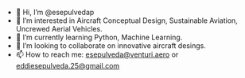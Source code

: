 - 👋 Hi, I’m @esepulvedap
- 👀 I’m interested in Aircraft Conceptual Design, Sustainable Aviation, Uncrewed Aerial Vehicles. 
- 🌱 I’m currently learning Python, Machine Learning. 
- 💞️ I’m looking to collaborate on innovative aircraft desings. 
- 📫 How to reach me: esepulveda@venturi.aero or eddiesepulveda.25@gmail.com

